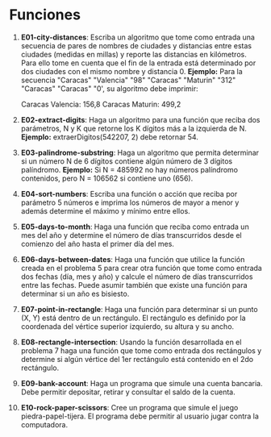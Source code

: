 # Funciones

1) **E01-city-distances**: Escriba un algoritmo que tome como entrada una secuencia de pares de nombres de ciudades y distancias entre estas ciudades (medidas en millas) y reporte las distancias en kilómetros. Para ello tome en cuenta que el fin de la entrada está determinado por dos ciudades con el mismo nombre y distancia 0. **Ejemplo:** Para la secuencia "Caracas" "Valencia" "98" "Caracas" "Maturin" "312" "Caracas" "Caracas" "0', su algoritmo debe imprimir:

	Caracas Valencia: 156,8
	Caracas Maturin: 499,2

2) **E02-extract-digits**: Haga un algoritmo para una función que reciba dos parámetros, N y K que retorne los K dígitos más a la izquierda de N. **Ejemplo:** extraerDigitos(542207, 2) debe retornar 54.

3) **E03-palindrome-substring**: Haga un algoritmo que permita determinar si un número N de 6 dígitos contiene algún número de 3 dígitos palíndromo. **Ejemplo:** Si N = 485992 no hay números palíndromo contenidos, pero N = 106562 si contiene uno (656).

4) **E04-sort-numbers**: Escriba una función o acción que reciba por parámetro 5 números e imprima los números de mayor a menor y además determine el máximo y mínimo entre ellos.

5) **E05-days-to-month**: Haga una función que reciba como entrada un mes del año y determine el número de días transcurridos desde el comienzo del año hasta el primer día del mes.

6) **E06-days-between-dates**: Haga una función que utilice la función creada en el problema 5 para crear otra función que tome como entrada dos fechas (día, mes y año) y calcule el número de días transcurridos entre las fechas. Puede asumir también que existe una función para determinar si un año es bisiesto.

7) **E07-point-in-rectangle**: Haga una función para determinar si un punto (X, Y) está dentro de un rectángulo. El rectángulo es definido por la coordenada del vértice superior izquierdo, su altura y su ancho.

8) **E08-rectangle-intersection**: Usando la función desarrollada en el problema 7 haga una función que tome como entrada dos rectángulos y determine si algún vértice del 1er rectángulo está contenido en el 2do rectángulo.

9) **E09-bank-account**: Haga un programa que simule una cuenta bancaria. Debe permitir depositar, retirar y consultar el saldo de la cuenta.

10) **E10-rock-paper-scissors**: Cree un programa que simule el juego piedra-papel-tijera. El programa debe permitir al usuario jugar contra la computadora.
